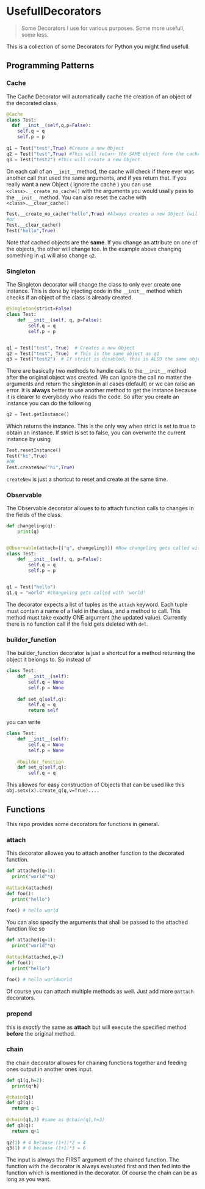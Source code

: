 # UsefullDecorators
> Some Decorators I use for various purposes. Some more usefull, some less.

This is a collection of some Decorators for Python you might find usefull.

## Programming Patterns

### Cache
The Cache Decorator will automatically cache the creation of an object of the decorated class. 
```py
@Cache
class Test:
  def __init__(self,q,p=False):
    self.q = q
    self.p = p
 
q1 = Test("test",True) #Create a new Object
q2 = Test("test",True) #This will return the SAME object form the cache
q3 = Test("test2") #This will create a new Object.
```

On each call of an `__init__` method, 
the cache will check if there ever was another call that used the same arguments, and if yes return that. If you really want a new Object ( ignore the cache )
you can use `<class>.__create_no_cache()` with the arguments you would usally pass to the `__init__` method. You can also reset the cache with `<class>.__clear_cache()`
```py
Test.__create_no_cache("hello",True) #Always creates a new Object (will not be added to the cache)
#or
Test.__clear_cache()
Test("hello",True)
```
Note that cached objects are the __same__. If you change an attribute on one of the objects, the other will change too. In the example above changing
something in `q1` will also change `q2`. 
### Singleton
The Singleton decorator will change the class to only ever create one instance. This is done by injecting code in the `__init__` method which checks if an 
object of the class is already created. 
```py
@Singleton(strict=False)
class Test:
    def __init__(self, q, p=False):
        self.q = q
        self.p = p


q1 = Test("test", True)  # Creates a new Object
q2 = Test("test", True)  # This is the same object as q1
q3 = Test("test2")  # If strict is disabled, this is ALSO the same objects as q1
```
There are basically two methods to handle calls to the `__init__` method after the original object was created. We can ignore the call no matter the arguments 
and return the singleton in all cases (default) or we can raise an error. 
It is __always__ better to use another method to get the instance because it is clearer to everybody who reads the code. So after you create an instance you can do the following
```py
q2 = Test.getInstance()
```
Which returns the instance. This is the only way when strict is set to true to obtain an instance. If strict is set to false, you can overwrite the current instance by using
```py
Test.resetInstance()
Test("hi",True)
#OR
Test.createNew("hi",True)
```
`createNew` is just a shortcut to reset and create at the same time.
### Observable
The Observable decorator allowes to to attach function calls to changes in the fields of the class.
```py
def changeling(q):
    print(q)


@Observable(attach=[("q", changeling)]) #Now changeling gets called with the new value everytime a new value is assigned to the field named 'q'
class Test:
    def __init__(self, q, p=False):
        self.q = q
        self.p = p


q1 = Test("hello")
q1.q = "world" #changeling gets called with 'world'
```
The decorator expects a list of tuples as the `attach` keyword. Each tuple must contain a name of a field in the class, and a method to call. 
This method must take exactly ONE argument (the updated value).
Currently there is no function call if the field gets deleted with `del`.
### builder_function
The builder_function decorator is just a shortcut for a method returning the object it belongs to. So instead of
```py
class Test:
    def __init__(self):
        self.q = None
        self.p = None
        
    def set_q(self,q):
        self.q = q
        return self
```
you can write
```py
class Test:
    def __init__(self):
        self.q = None
        self.p = None
        
    @builder_function    
    def set_q(self,q):
        self.q = q
```
This allowes for easy construction of Objects that can be used like this `obj.setx(x).create_q(q,v=True)....`
## Functions
This repo provides some decorators for functions in general.
### attach
This decorator allowes you to attach another function to the decorated function.
```py
def attached(q=1):
  print("world"*q)
 
@attach(attached)
def foo():
  print("hello")
 
foo() # hello world
```
You can also specify the arguments that shall be passed to the attached function like so
```py
def attached(q=1):
  print("world"*q)
 
@attach(attached,q=2)
def foo():
  print("hello")
 
foo() # hello worldworld
```
Of course you can attach multiple methods as well. Just add more `@attach` decorators.
### prepend
this is _exactly_ the same as __attach__ but will execute the specified method __before__ the original method.
### chain
the chain decorator allowes for chaining functions together and feeding ones output in another ones input. 
```py
def q1(q,h=2):
  print(q*h)

@chain(q1)
def q2(q):
  return q+1
  
@chain(q1,3) #same as @chain(q1,h=3)
def q3(q):
  return q+1
  
q2(1) # 4 because (1+1)*2 = 4
q3(1) # 6 because (1+1)*3 = 6
```
The input is always the FIRST argument of the chained function. The function with the decorator is always evaluated first and then fed into the function which is 
mentioned in the decorator. Of course the chain can be as long as you want.

